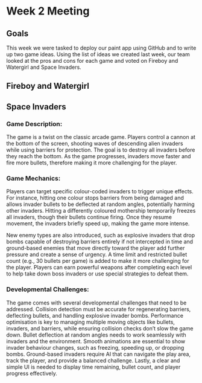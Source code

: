 # Week 2 Meeting

## Goals
This week we were tasked to deploy our paint app using GitHub and to write up two game ideas. Using the list of ideas we created last week, our team looked at the pros and cons for each game and voted on Fireboy and Watergirl and Space Invaders.

## Fireboy and Watergirl


## Space Invaders
### Game Description:
The game is a twist on the classic arcade game. Players control a cannon at the bottom of the screen, shooting waves of descending alien invaders while using barriers for protection. The goal is to destroy all invaders before they reach the bottom. As the game progresses, invaders move faster and fire more bullets, therefore making it more challenging for the player.

### Game Mechanics:
Players can target specific colour-coded invaders to trigger unique effects. For instance, hitting one colour stops barriers from being damaged and allows invader bullets to be deflected at random angles, potentially harming other invaders. Hitting a differently coloured mothership temporarily freezes all invaders, though their bullets continue firing. Once they resume movement, the invaders briefly speed up, making the game more intense.

New enemy types are also introduced, such as explosive invaders that drop bombs capable of destroying barriers entirely if not intercepted in time and ground-based enemies that move directly toward the player add further pressure and create a sense of urgency. A time limit and restricted bullet count (e.g., 30 bullets per game) is added to make it more challenging for the player. Players can earn powerful weapons after completing each level to help take down boss invaders or use special strategies to defeat them.

### Developmental Challenges:
The game comes with several developmental challenges that need to be addressed. Collision detection must be accurate for regenerating barriers, deflecting bullets, and handling explosive invader bombs. Performance optimisation is key to managing multiple moving objects like bullets, invaders, and barriers, while ensuring collision checks don’t slow the game down. Bullet deflection at random angles needs to work seamlessly with invaders and the environment. Smooth animations are essential to show invader behaviour changes, such as freezing, speeding up, or dropping bombs. Ground-based invaders require AI that can navigate the play area, track the player, and provide a balanced challenge. Lastly, a clear and simple UI is needed to display time remaining, bullet count, and player progress effectively.

